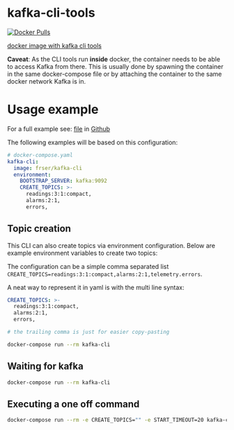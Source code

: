 # kafka-cli-tools

[![Docker Pulls](https://img.shields.io/docker/pulls/frser/kafka-cli.svg)](https://hub.docker.com/r/frser/kafka-cli/)

[docker image with kafka cli tools](https://hub.docker.com/r/frser/kafka-cli/)

**Caveat**: As the CLI tools run **inside** docker, the container needs to be able to access
Kafka from there. This is usually done by spawning the container in the same docker-compose file
or by attaching the container to the same docker network Kafka is in.

# Usage example

For a full example see: [file](docker-compose.yaml) in [Github](https://github.com/fr-ser/kafka-cli-tools)

The following examples will be based on this configuration:

```yaml
# docker-compose.yaml
kafka-cli:
  image: frser/kafka-cli
  environment:
    BOOTSTRAP_SERVER: kafka:9092
    CREATE_TOPICS: >-
      readings:3:1:compact,
      alarms:2:1,
      errors,
```

## Topic creation

This CLI can also create topics via environment configuration. Below are example environment
variables to create two topics:

The configuration can be a simple comma separated list
`CREATE_TOPICS=readings:3:1:compact,alarms:2:1,telemetry.errors`.

A neat way to represent it in yaml is with the multi line syntax:

```yaml
CREATE_TOPICS: >-
  readings:3:1:compact,
  alarms:2:1,
  errors,

# the trailing comma is just for easier copy-pasting
```

```sh
docker-compose run --rm kafka-cli
```

## Waiting for kafka

```sh
docker-compose run --rm kafka-cli
```

## Executing a one off command

```sh
docker-compose run --rm -e CREATE_TOPICS="" -e START_TIMEOUT=20 kafka-cli kafka-topics.sh --list --bootstrap-server kafka:9092
```

